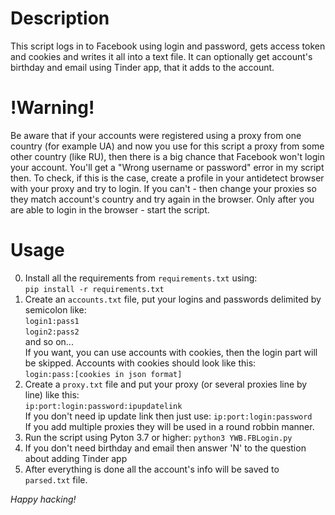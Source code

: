 # Description
This script logs in to Facebook using login and password, gets access token and cookies and writes it all into a text file. 
It can optionally get account's birthday and email using Tinder app, that it adds to the account.

# !Warning!
Be aware that if your accounts were registered using a proxy from one country (for example UA) and now you use for this script a proxy from some
other country (like RU), then there is a big chance that Facebook won't login your account. You'll get a "Wrong username or password" error in my script then.
To check, if this is the case, create a profile in your antidetect browser with your proxy and try to login. If you can't - then change your proxies so they match
account's country and try again in the browser. Only after you are able to login in the browser - start the script.

# Usage
0. Install all the requirements from `requirements.txt` using:<br>
`pip install -r requirements.txt`
1. Create an `accounts.txt` file, put your logins and passwords delimited by semicolon like:<br>
`login1:pass1`<br>
`login2:pass2`<br>
and so on...<br>
If you want, you can use accounts with cookies, then the login part will be skipped. Accounts with cookies should look like this:<br>
`login:pass:[cookies in json format]`
2. Create a `proxy.txt` file and put your proxy (or several proxies line by line) like this:<br>
`ip:port:login:password:ipupdatelink`<br>
If you don't need ip update link then just use: `ip:port:login:password`<br>
If you add multiple proxies they will be used in a round robbin manner.
3. Run the script using Pyton 3.7 or higher: `python3 YWB.FBLogin.py`
4. If you don't need birthday and email then answer 'N' to the question about adding Tinder app
5. After everything is done all the account's info will be saved to `parsed.txt` file.

*Happy hacking!*
